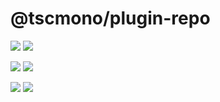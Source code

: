 # @tscmono/plugin-repo

[![](https://img.shields.io/npm/v/@tscmono/plugin-repo/latest)]() 
[![](https://img.shields.io/npm/v/@tscmono/plugin-repo/nightly)]() 

[![](https://img.shields.io/bundlephobia/min/@tscmono/plugin-repo)]()
[![](https://img.shields.io/bundlephobia/minzip/@tscmono/plugin-repo)]()

[![](https://img.shields.io/npm/l/@tscmono/plugin-repo)]() 
[![](https://img.shields.io/badge/developed%20with-Yarn%202-blue)](https://github.com/yarnpkg/berry)

